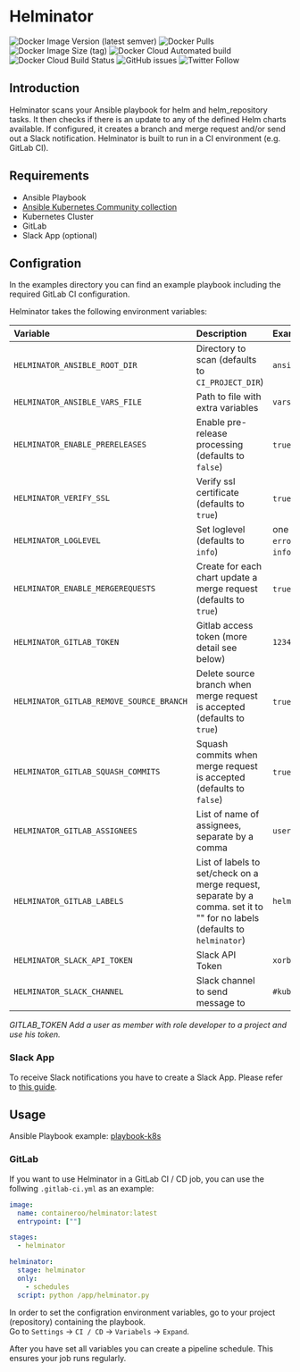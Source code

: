 # Helminator

![Docker Image Version (latest semver)](https://img.shields.io/docker/v/containeroo/helminator?style=flat-square)
![Docker Pulls](https://img.shields.io/docker/pulls/containeroo/helminator?style=flat-square)
![Docker Image Size (tag)](https://img.shields.io/docker/image-size/containeroo/helminator/latest?style=flat-square)
![Docker Cloud Automated build](https://img.shields.io/docker/cloud/automated/containeroo/helminator?style=flat-square)
![Docker Cloud Build Status](https://img.shields.io/docker/cloud/build/containeroo/helminator?style=flat-square)
![GitHub issues](https://img.shields.io/github/issues/containeroo/helminator?style=flat-square)
![Twitter Follow](https://img.shields.io/twitter/follow/containeroo?style=social)

## Introduction

Helminator scans your Ansible playbook for helm and helm_repository tasks.
It then checks if there is an update to any of the defined Helm charts available. If configured, it creates a branch and merge request and/or send out a Slack notification.
Helminator is built to run in a CI environment (e.g. GitLab CI).

## Requirements

- Ansible Playbook
- [Ansible Kubernetes Community collection](https://github.com/ansible-collections/community.kubernetes)
- Kubernetes Cluster
- GitLab
- Slack App (optional)

## Configration

In the examples directory you can find an example playbook including the required GitLab CI configuration.

Helminator takes the following environment variables:

| Variable                                 | Description                                                                                    | Example                                                |
| :--------------------------------------- | :--------------------------------------------------------------------------------------------- | :----------------------------------------------------- |
| `HELMINATOR_ANSIBLE_ROOT_DIR`            | Directory to scan (defaults to `CI_PROJECT_DIR`)                                               | `ansible/`                                             |
| `HELMINATOR_ANSIBLE_VARS_FILE`           | Path to file with extra variables                                                              | `vars/main.yml`                                        |
| `HELMINATOR_ENABLE_PRERELEASES`          | Enable pre-release processing (defaults to `false`)                                            | `true` or `false`                                      |
| `HELMINATOR_VERIFY_SSL`                  | Verify ssl certificate (defaults to `true`)                                                    | `true` or `false`                                      |
| `HELMINATOR_LOGLEVEL`                    | Set loglevel (defaults to `info`)                                                              | one of `critical`, `error`, `warning`, `info`, `debug` |
| `HELMINATOR_ENABLE_MERGEREQUESTS`        | Create for each chart update a merge request (defaults to `true`)                              | `true` or `false`                                      |
| `HELMINATOR_GITLAB_TOKEN`                | Gitlab access token (more detail see below)                                                    | `12345678`                                             |
| `HELMINATOR_GITLAB_REMOVE_SOURCE_BRANCH` | Delete source branch when merge request is accepted (defaults to `true`)                       | `true` or `false`                                      |
| `HELMINATOR_GITLAB_SQUASH_COMMITS`       | Squash commits when merge request is accepted (defaults to `false`)                            | `true` or `false`                                      |
| `HELMINATOR_GITLAB_ASSIGNEES`            | List of name of assignees, separate by a comma                                                 | `user1,user2`                                          |
| `HELMINATOR_GITLAB_LABELS`               | List of labels to set/check on a merge request, separate by a comma. set it to "" for no labels (defaults to `helminator`) | `helm,update,k8s`                                           |
| `HELMINATOR_SLACK_API_TOKEN`             | Slack API Token                                                                                | `xorb-abc-def`                                         |
| `HELMINATOR_SLACK_CHANNEL`               | Slack channel to send message to                                                               | `#kubernetes`                                          |

*GITLAB_TOKEN*
*Add a user as member with role developer to a project and use his token.*

### Slack App

To receive Slack notifications you have to create a Slack App. Please refer to [this guide](https://github.com/slackapi/python-slackclient/blob/master/tutorial/01-creating-the-slack-app.md).

## Usage

Ansible Playbook example: [playbook-k8s](https://github.com/containeroo/playbook-k8s)

### GitLab

If you want to use Helminator in a GitLab CI / CD job, you can use the follwing `.gitlab-ci.yml` as an example:

```yaml
image:
  name: containeroo/helminator:latest
  entrypoint: [""]

stages:
  - helminator

helminator:
  stage: helminator
  only:
    - schedules
  script: python /app/helminator.py
```

In order to set the configration environment variables, go to your project (repository) containing the playbook.  
Go to `Settings` -> `CI / CD` -> `Variabels` -> `Expand`.

After you have set all variables you can create a pipeline schedule. This ensures your job runs regularly.
